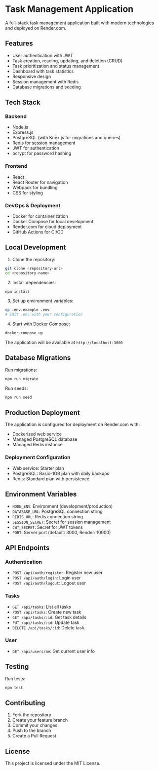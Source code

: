 # Task Management Application

A full-stack task management application built with modern technologies and deployed on Render.com.

## Features

- User authentication with JWT
- Task creation, reading, updating, and deletion (CRUD)
- Task prioritization and status management
- Dashboard with task statistics
- Responsive design
- Session management with Redis
- Database migrations and seeding

## Tech Stack

### Backend
- Node.js
- Express.js
- PostgreSQL (with Knex.js for migrations and queries)
- Redis for session management
- JWT for authentication
- bcrypt for password hashing

### Frontend
- React
- React Router for navigation
- Webpack for bundling
- CSS for styling

### DevOps & Deployment
- Docker for containerization
- Docker Compose for local development
- Render.com for cloud deployment
- GitHub Actions for CI/CD

## Local Development

1. Clone the repository:
```bash
git clone <repository-url>
cd <repository-name>
```

2. Install dependencies:
```bash
npm install
```

3. Set up environment variables:
```bash
cp .env.example .env
# Edit .env with your configuration
```

4. Start with Docker Compose:
```bash
docker-compose up
```

The application will be available at `http://localhost:3000`

## Database Migrations

Run migrations:
```bash
npm run migrate
```

Run seeds:
```bash
npm run seed
```

## Production Deployment

The application is configured for deployment on Render.com with:
- Dockerized web service
- Managed PostgreSQL database
- Managed Redis instance

### Deployment Configuration
- Web service: Starter plan
- PostgreSQL: Basic-1GB plan with daily backups
- Redis: Standard plan with persistence

## Environment Variables

- `NODE_ENV`: Environment (development/production)
- `DATABASE_URL`: PostgreSQL connection string
- `REDIS_URL`: Redis connection string
- `SESSION_SECRET`: Secret for session management
- `JWT_SECRET`: Secret for JWT tokens
- `PORT`: Server port (default: 3000, Render: 10000)

## API Endpoints

### Authentication
- `POST /api/auth/register`: Register new user
- `POST /api/auth/login`: Login user
- `POST /api/auth/logout`: Logout user

### Tasks
- `GET /api/tasks`: List all tasks
- `POST /api/tasks`: Create new task
- `GET /api/tasks/:id`: Get task details
- `PUT /api/tasks/:id`: Update task
- `DELETE /api/tasks/:id`: Delete task

### User
- `GET /api/users/me`: Get current user info

## Testing

Run tests:
```bash
npm test
```

## Contributing

1. Fork the repository
2. Create your feature branch
3. Commit your changes
4. Push to the branch
5. Create a Pull Request

## License

This project is licensed under the MIT License. 